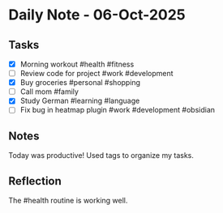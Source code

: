 # Daily Note - 06-Oct-2025

## Tasks
- [x] Morning workout #health #fitness
- [ ] Review code for project #work #development
- [x] Buy groceries #personal #shopping
- [ ] Call mom #family
- [x] Study German #learning #language
- [ ] Fix bug in heatmap plugin #work #development #obsidian

## Notes
Today was productive! Used tags to organize my tasks.

## Reflection
The #health routine is working well.